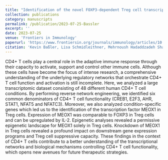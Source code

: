 ```yaml
---
title: "Identification of the novel FOXP3-dependent Treg cell transcription factor MEOX1 by high-dimensional analysis of human CD4+ T cells"
collection: publications
category: manuscripts
permalink: /publication/2023-07-25-Bassler
excerpt: ''
date: 2023-07-25
venue: 'Frontiers in Immunology'
paperurl: 'https://www.frontiersin.org/journals/immunology/articles/10.3389/fimmu.2023.1107397/full'
citation: 'Kevin Baßler, Lisa Schmidleithner, Mehrnoush Hadaddzadeh Shakiba, Tarek Elmzzahi, Maren Köhne, Stefan Floess, Rebekka Scholz, Naganari Ohkura, Timothy Sadlon, Kathrin Klee, <b>Anna Neubauer</b>, Shimon Sakaguchi, Simon C Barry, Jochen Huehn, <b>Lorenzo Bonaguro*</b>, Thomas Ulas, Marc Beyer. (2023). &quot;Identification of the novel FOXP3-dependent Treg cell transcription factor MEOX1 by high-dimensional analysis of human CD4+ T cells.&quot; <i>Frontiers in Immunology</i>. 14.'
---
```


CD4+ T cells play a central role in the adaptive immune response through their capacity to activate, support and control other immune cells. Although these cells have become the focus of intense research, a comprehensive understanding of the underlying regulatory networks that orchestrate CD4+ T cell function and activation is still incomplete. Here, we analyzed a large transcriptomic dataset consisting of 48 different human CD4+ T cell conditions. By performing reverse network engineering, we identified six common denominators of CD4+ T cell functionality (CREB1, E2F3, AHR, STAT1, NFAT5 and NFATC3). Moreover, we also analyzed condition-specific genes which led us to the identification of the transcription factor MEOX1 in Treg cells. Expression of MEOX1 was comparable to FOXP3 in Treg cells and can be upregulated by IL-2. Epigenetic analyses revealed a permissive epigenetic landscape for MEOX1 solely in Treg cells. Knockdown of MEOX1 in Treg cells revealed a profound impact on downstream gene expression programs and Treg cell suppressive capacity. These findings in the context of CD4+ T cells contribute to a better understanding of the transcriptional networks and biological mechanisms controlling CD4+ T cell functionality, which opens new avenues for future therapeutic strategies.